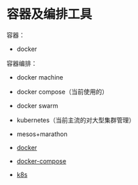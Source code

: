 # 容器及编排工具

容器：
- docker    

容器编排：
- docker machine   
- docker compose（当前使用的）
- docker swarm 
- kubernetes（当前主流的对大型集群管理）   
- mesos+marathon


- [docker](常用组件/容器及编排工具/Docker/)
- [docker-compose](常用组件/容器及编排工具/docker-compose/)
- [k8s](常用组件/容器及编排工具/k8s/)